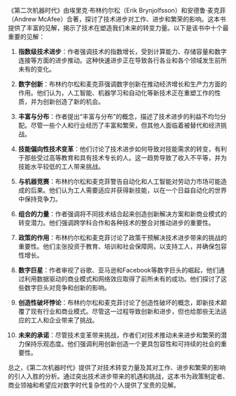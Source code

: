 《第二次机器时代》由埃里克·布林约尔松（Erik Brynjolfsson）和安德鲁·麦克菲（Andrew McAfee）合著，探讨了技术进步对工作、进步和繁荣的影响。这本书提供了丰富的见解，揭示了技术在塑造我们未来的转变力量。以下是该书中十个最重要的见解：

1. **指数级技术进步**：作者强调技术的指数增长，受到计算能力、存储容量和数字连接等方面的进步推动。这种快速进步正在导致各行各业和各个领域发生前所未有的变化。

2. **数字创新**：布林约尔松和麦克菲强调数字创新在推动经济增长和生产力方面的作用。他们认为，人工智能、机器学习和自动化等新技术正在重塑工作的性质，并为创新创造了新的机会。

3. **丰富与分布**：作者提出“丰富与分布”的概念，描述了技术进步的利益不均匀分配。尽管一些个人和行业经历了丰富和繁荣，但其他人面临着被替代和经济挑战。

4. **技能偏向性技术变革**：他们讨论了技术进步如何导致对技能需求的转变，有利于那些受过高等教育和具有技术专长的人。这一趋势导致了收入不平等，并为技能水平较低的工人带来挑战。

5. **与机器竞赛**：布林约尔松和麦克菲警告自动化和人工智能对劳动力市场可能造成的后果。他们认为工人需要适应并获得新技能，以在一个日益自动化的世界中保持竞争力。

6. **组合的力量**：作者强调将不同技术结合起来创造创新解决方案和新商业模式的转变潜力。他们强调跨学科合作和各种技术的整合对推动进步的重要性。

7. **政策的作用**：布林约尔松和麦克菲讨论了政策干预解决技术进步带来的挑战的重要性。他们主张投资于教育、培训和社会保障网，以支持工人，并确保包容性增长。

8. **数字巨星**：作者审视了谷歌、亚马逊和Facebook等数字巨头的崛起，他们通过利用数据驱动的商业模式和网络效应取得了前所未有的成功。他们探讨了这些数字巨头对竞争和创新的影响。

9. **创造性破坏悖论**：布林约尔松和麦克菲讨论了创造性破坏的概念，即新技术颠覆了现有行业和商业模式。尽管这一过程导致创新和进步，但也给那些无法适应的工人和企业带来了挑战。

10. **未来的承诺**：尽管技术变革带来挑战，作者们对技术推动未来进步和繁荣的潜力保持乐观态度。他们强调利用创新创造一个更具包容性和可持续的社会的重要性。

总之，《第二次机器时代》提供了对技术转变力量及其对工作、进步和繁荣的影响的引人入胜的分析。通过突出技术进步带来的机遇和挑战，这本书为政策制定者、商业领袖和希望应对数字时代复杂性的个人提供了宝贵的见解。